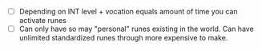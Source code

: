 * [ ] Depending on INT level + vocation equals amount of time you can activate runes
* [ ] Can only have so may "personal" runes existing in the world. Can have unlimited standardized runes through more expensive to make.

